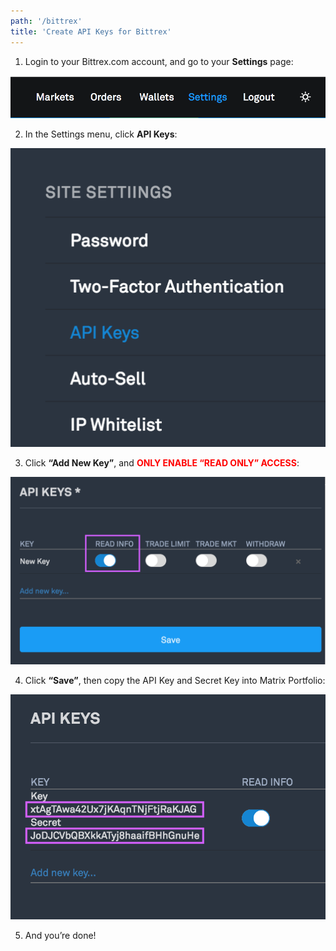 ```yaml
---
path: '/bittrex'
title: 'Create API Keys for Bittrex'
---
```


1. Login to your Bittrex.com account, and go to your **Settings** page:

![Step 1](bittrex-step-1.png)

2. In the Settings menu, click **API Keys**:

![Step 2](bittrex-step-2.png)

3. Click **“Add New Key”**, and <span style="color: red;">**ONLY ENABLE “READ ONLY” ACCESS**</span>:

![Step 3](bittrex-step-3.png)

4. Click **“Save”**, then copy the API Key and Secret Key into Matrix Portfolio:

![Step 4](bittrex-step-4.png)

5. And you’re done!
